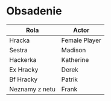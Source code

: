 # Obsadenie

| Rola           | Actor         |
| -------------- | ------------- |
| Hracka         | Female Player |
| Sestra         | Madison       |
| Hackerka       | Katherine     |
| Ex Hracky      | Derek         |
| Bf Hracky      | Patrik        |
| Neznamy z netu | Frank         |